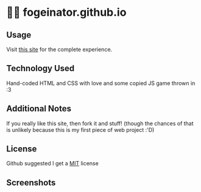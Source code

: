 # 🐥💫 fogeinator.github.io

## Usage
Visit [this site](https://fogeinator.github.io) for the complete experience.

## Technology Used
Hand-coded HTML and CSS with love and some copied JS game thrown in :3

## Additional Notes
If you really like this site, then fork it and stuff! (though the chances of that is unlikely because this is my first piece of web project :'D)  

## License
Github suggested I get a [MIT](https://choosealicense.com/licenses/mit/) license

## Screenshots
